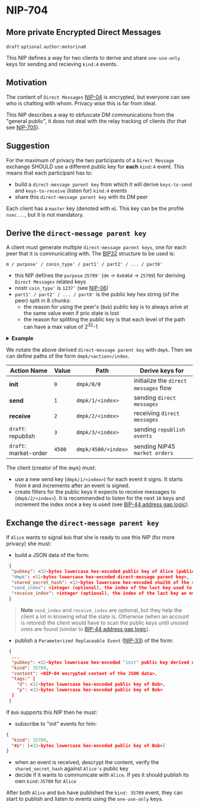 NIP-704
======

More private Encrypted Direct Messages
-----------------------------------

`draft` `optional` `author:motorina0`

This NIP defines a way for two clients to derive and share `one-use-only` keys for sending and recieving `kind:4` events.

## Motivation
The content of `Direct Messages` [NIP-04](https://github.com/nostr-protocol/nips/blob/master/04.md) is encrypted, but everyone can see who is chatting with whom. Privacy wise this is far from ideal.

This NIP describes a way to obfuscate DM communications from the "general public", it does not deal with the relay tracking of clients (for that see [NIP-705](https://github.com/motorina0/nips/blob/republish_events/705.md)).

## Suggestion
For the maximum of privacy the two participants of a `Direct Message` exchange SHOULD use a different public key for **each** `kind:4` event.
This means that each participant has to:
 - build a `direct-message parent key` from which it will derive `keys-to-send` and `keys-to-receive` (listen for) `kind:4` events
 - share this `direct-message parent key` with its DM peer

Each client has a `master` key (denoted with `m`). This key can be the profile `nsec...`, but it is not mandatory.

## Derive the `direct-message parent key`
A client must generate multiple `direct-message parent keys`, one for each peer that it is communicating with. The [BIP32](https://github.com/bitcoin/bips/blob/master/bip-0032.mediawiki) structure to be used is:
```
m / purpose' / conin_type' / part1' / part2' / ... / part8'
```

- this NIP defines the `purpose` `25709'` (`dm` -> `0x646d` -> `25709`) for deriving `Direct Messages` related keys
- nostr `coin_type'` is `1237'` (see [NIP-06](https://github.com/nostr-protocol/nips/blob/master/06.md))
- `part1' / part2' / ... / part8'` is the public key hex string (of the peer) split in 8 chunks:
  - the reason for using the peer's (`Bob`) public key is to always arive at the same value even if prio state is lost
  - the reason for splitting the public key is that each level of the path can have a max value of 2<sup>32</sup>-1 

 
<details>
 <summary><b>Example</b></summary> 
If Alice wants to build he <code>dm parent key</code> for Bob then she has to:
 <ul>
  <li>get the public key of `Bob` (in hex). Eg: <code>3bf0c63fcb93463407af97a5e5ee64fa883d107ef9e558472c4eb9aaaefa459d</code></li>
  <li>split the public key hex string in 8 chunks:</li>
       - <code>3bf0c63f</code>, <code>cb934634</code>, <code>07af97a5</code>, <code>e5ee64fa</code>, <code>883d107e</code>, <code>f9e55847</code>, <code>2c4eb9aa</code>, <code>aefa459d</code>
  <li>derive the <code>dm parent key</code>: <code>m/25709'/1237'/3bf0c63f'/cb934634'/.../aefa459d'</code></li>
 </ul>
</details>

We notate the above derived `direct-message parent key` with  `dmpk`. Then we can define paths of the form `dmpk/<action>/index`.

| Action Name           | Value  | Path                | Derive keys for                   |
|-----------------------|--------|---------------------|-----------------------------------|
| **init**              | `0`    | `dmpk/0/0`          | initialize the `direct messages` flow|
| **send**              | `1`    | `dmpk/1/<index>`    | sending `direct messages`         |
| **receive**           | `2`    | `dmpk/2/<index>`    | receiving `direct messages`       |
| `draft`: republish    | `3`    | `dmpk/3/<index>`    | sending `republish events`        |
| `draft`: market-order | `4500` | `dmpk/4500/<index>` | sending NIP45 `market orders`     |

The client (creator of the `dmpk`) must:
 - use a new send key (`dmpk/1/<index>`) for each event it signs. It starts from `0` and increments after an event is signed.
 - create filters for the public keys it expects to receive messages to (`dmpk/2/<index>`). It is recommended to listen for the next `10` keys and increment the index once a key is used (see [BIP-44 address gap logic](https://github.com/bitcoin/bips/blob/master/bip-0044.mediawiki#user-content-Address_gap_limit)).

## Exchange the `direct-message parent key`
If `Alice` wants to signal `Bob` that she is ready to use this NIP (for more privacy) she must:
 - build a JSON data of the form:
```json
 {
  "pubkey": <32-bytes lowercase hex-encoded public key of Alice (public profile key)>
  "dmpk": <32-bytes lowercase hex-encoded direct-message parent key>,
  "shared_secret_hash": <32-bytes lowercase hex-encoded sha256 of the shared secret>
  "send_index": <integer (optional), the index of the last key used to sign an event>,
  "receive_index": <integer (optional), the index of the last key an event was received to>,
 }
 ```
  > **Note** `send_index` and `receive_index` are optional, but they help the client a lot in knowing what the state is. Otherwise (when an account is retored) the client would have to scan the public keys until unused ones are found (similar to [BIP-44 address gap logic](https://github.com/bitcoin/bips/blob/master/bip-0044.mediawiki#user-content-Address_gap_limit)).

 - publish a `Parameterized Replaceable Event` ([NIP-33](https://github.com/nostr-protocol/nips/blob/master/33.md)) of the form:

```json
 {
  ...
  "pubkey": <32-bytes lowercase hex-encoded "init" public key derived using `dmpk/0/0`>,
  "kind": 35709,
  "content": <NIP-04 encrypted content of the JSON data>,
  "tags:" [
    "d": <32-bytes lowercase hex-encoded public key of Bob>,
    "p": <32-bytes lowercase hex-encoded public key of Bob>
  ]
 }
```
 
If `Bob` supports this NIP then he must:
  - subscribe to "init" events for him: 
```json
{
  "kind": 35709,
  "#p": [<32-bytes lowercase hex-encoded public key of Bob>]
}
```
  - when an event is received, descrypt the content, verify the `shared_secret_hash` against `Alice's` public key
  - decide if it wants to communicate with `Alice`. If yes it should publish its own `kind:35709` for `Alice`
 
 After both `Alice` and `Bob` have published the `kind: 35709` event, they can start to publish and listen to events using the `one-use-only` keys.
